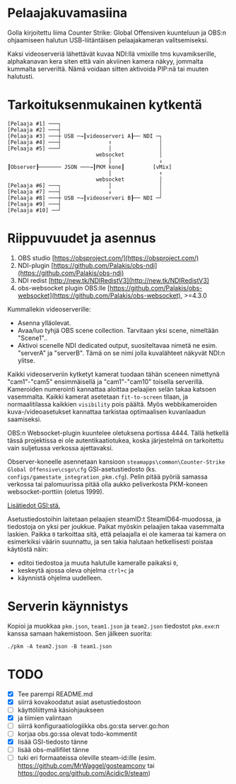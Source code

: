 # Pelaajakuvamasiina
Golla kirjoitettu liima Counter Strike: Global Offensiven kuunteluun ja OBS:n ohjaamiseen halutun USB-liitäntäisen pelaajakameran valitsemiseksi.

Kaksi videoserveriä lähettävät kuvaa NDI:llä vmixille tms kuvamikserille, alphakanavan kera siten että vain akviinen kamera näkyy, jommalta kummalta serveriltä. Nämä voidaan sitten aktivoida PIP:nä tai muuten halutusti.

# Tarkoituksenmukainen kytkentä
```
[Pelaaja #1] ───┐
[Pelaaja #2] ───┤
[Pelaaja #3] ───┼ USB ─→┃videoserveri A┠── NDI ─┐
[Pelaaja #4] ───┤               ↑               │
[Pelaaja #5] ───┘               │               │
                            websocket           │
                                │               ↓
┃Observer┠─────── JSON ───→┃PKM kone┃         [vMix]
                                │               ↑
                            websocket           │
[Pelaaja #6] ───┐               │               │
[Pelaaja #7] ───┤               ↓               │
[Pelaaja #8] ───┼ USB ─→┃videoserveri B┠── NDI ─┘
[Pelaaja #9] ───┤
[Pelaaja #10] ──┘
```

# Riippuvuudet ja asennus
1. OBS studio [https://obsproject.com/](https://obsproject.com/)
2. NDI-plugin [https://github.com/Palakis/obs-ndi](https://github.com/Palakis/obs-ndi)
3. NDI redist [http://new.tk/NDIRedistV3](http://new.tk/NDIRedistV3)
4. obs-websocket plugin OBS:lle [https://github.com/Palakis/obs-websocket](https://github.com/Palakis/obs-websocket), >=4.3.0

Kummallekin videoserverille:
  * Asenna ylläolevat.
  * Avaa/luo tyhjä OBS scene collection. Tarvitaan yksi scene, nimeltään "Scene1"..
  * Aktivoi scenelle NDI dedicated output, suositeltavaa nimetä ne esim. "serverA" ja "serverB". Tämä on se nimi jolla kuvalähteet näkyvät NDI:n ylitse.

Kaikki videoserveriin kytketyt kamerat tuodaan tähän sceneen nimettynä "cam1"-"cam5" ensimmäisellä ja "cam1"-"cam10" toisella serverillä. Kameroiden numerointi kannattaa aloittaa pelaajien selän takaa katsoen vasemmalta. Kaikki kamerat asetetaan `fit-to-screen` tilaan, ja normaalitilassa kaikkien `visibility` pois päältä. Myös webbikameroiden kuva-/videoasetukset kannattaa tarkistaa optimaalisen kuvanlaadun saamiseksi.

OBS:n Websocket-plugin kuuntelee oletuksena portissa 4444. Tällä hetkellä tässä projektissa ei ole autentikaatiotukea, koska järjestelmä on tarkoitettu vain suljetussa verkossa ajettavaksi.

Observer-koneelle asennetaan kansioon `steamapps\common\Counter-Strike Global Offensive\csgo\cfg` GSI-asetustiedosto (ks. `configs/gamestate_integration_pkm.cfg`). Pelin pitää pyöriä samassa verkossa tai palomuurissa pitää olla aukko peliverkosta PKM-koneen websocket-porttiin (oletus 1999).

[Lisätiedot GSI:stä.](https://developer.valvesoftware.com/wiki/Counter-Strike:_Global_Offensive_Game_State_Integration)

Asetustiedostoihin laitetaan pelaajien steamID:t SteamID64-muodossa, ja tiedostoja on yksi per joukkue. Paikat myöskin pelaajien takaa vasemmalta laskien. Paikka `0` tarkoittaa sitä, että pelaajalla ei ole kameraa tai kamera on esimerkiksi väärin suunnattu, ja sen takia halutaan hetkellisesti poistaa käytöstä näin:

  * editoi tiedostoa ja muuta halutulle kameralle paikaksi `0`,
  * keskeytä ajossa oleva ohjelma `ctrl+c` ja
  * käynnistä ohjelma uudelleen.

# Serverin käynnistys

Kopioi ja muokkaa `pkm.json`, `team1.json` ja `team2.json` tiedostot `pkm.exe`:n kanssa samaan hakemistoon. Sen jälkeen suorita:

`./pkm -A team2.json -B team1.json`

# TODO
- [x] Tee parempi README.md
- [x] siirrä kovakoodatut asiat asetustiedostoon
- [ ] käyttöliittymä käsiohjaukseen
- [x] ja tiimien valintaan
- [ ] siirrä konfiguraatiologiikka obs.go:sta server.go:hon
- [ ] korjaa obs.go:ssa olevat todo-kommentit
- [x] lisää GSI-tiedosto tänne
- [ ] lisää obs-mallifilet tänne
- [ ] tuki eri formaateissa oleville steam-id:ille (esim. https://github.com/MrWaggel/gosteamconv tai https://godoc.org/github.com/Acidic9/steam)